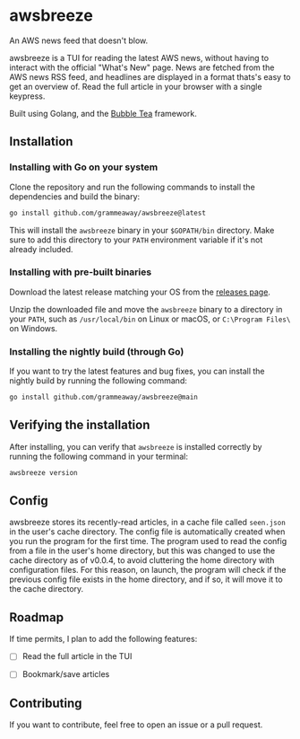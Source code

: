 # awsbreeze 
An AWS news feed that doesn't blow. 

awsbreeze is a TUI for reading the latest AWS news, without having to interact with the official "What's New" page. News are fetched from the AWS news RSS feed, and headlines are displayed in a format thats's easy to get an overview of. Read the full article in your browser with a single keypress. 

Built using Golang, and the [Bubble Tea](https://github.com/charmbracelet/bubbletea) framework.

## Installation
### Installing with Go on your system
Clone the repository and run the following commands to install the dependencies and build the binary:

```bash
go install github.com/grammeaway/awsbreeze@latest
```
This will install the `awsbreeze` binary in your `$GOPATH/bin` directory. Make sure to add this directory to your `PATH` environment variable if it's not already included.

### Installing with pre-built binaries
Download the latest release matching your OS from the [releases page](https://github.com/grammeaway/awsbreeze/releases).

Unzip the downloaded file and move the `awsbreeze` binary to a directory in your `PATH`, such as `/usr/local/bin` on Linux or macOS, or `C:\Program Files\` on Windows.

### Installing the nightly build (through Go)
If you want to try the latest features and bug fixes, you can install the nightly build by running the following command:

```bash
go install github.com/grammeaway/awsbreeze@main
```

## Verifying the installation
After installing, you can verify that `awsbreeze` is installed correctly by running the following command in your terminal:

```bash
awsbreeze version
```

## Config 
awsbreeze stores its recently-read articles, in a cache file called `seen.json` in the user's cache directory. The config file is automatically created when you run the program for the first time. The program used to read the config from a file in the user's home directory, but this was changed to use the cache directory as of v0.0.4, to avoid cluttering the home directory with configuration files. For this reason, on launch, the program will check if the previous config file exists in the home directory, and if so, it will move it to the cache directory.

## Roadmap
If time permits, I plan to add the following features:

- [ ] Read the full article in the TUI
- [ ] Bookmark/save articles


## Contributing
If you want to contribute, feel free to open an issue or a pull request. 

